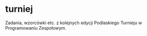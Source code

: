 # turniej
Zadania, wzorcówki etc. z kolejnych edycji Podlaskiego Turnieju w Programowaniu Zespołowym.
